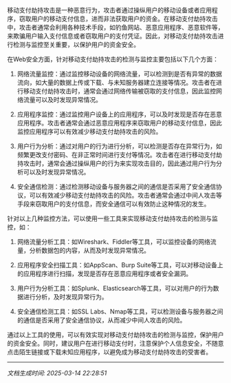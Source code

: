 移动支付劫持攻击是一种恶意行为，攻击者通过操纵用户的移动设备或者应用程序，窃取用户的移动支付信息，进而非法获取用户的资金。在移动支付劫持攻击中，攻击者通常会利用各种技术手段，如钓鱼网站、恶意应用程序、恶意软件等，来欺骗用户输入支付信息或者窃取用户的支付凭证。因此，对移动支付劫持攻击进行检测与监控至关重要，以保护用户的资金安全。

在Web安全方面，针对移动支付劫持攻击的检测与监控主要包括以下几个方面：

1. 网络流量监控：通过监控移动设备的网络流量，可以检测到是否有异常的数据流向，如大量的数据上传或下载、与未知服务器建立连接等情况。攻击者在进行移动支付劫持攻击时，通常会通过网络传输被窃取的支付信息，因此监控网络流量可以及时发现异常情况。

2. 应用程序监控：通过监控用户设备上的应用程序，可以及时发现是否存在恶意应用程序。攻击者通常会通过恶意应用程序来窃取用户的移动支付信息，因此监控应用程序可以有效减少移动支付劫持攻击的风险。

3. 用户行为分析：通过对用户的行为进行分析，可以检测是否存在异常行为，如频繁更改支付密码、在非正常时间进行支付等情况。攻击者在进行移动支付劫持攻击时，通常会通过操纵用户的行为来实现攻击目的，因此通过用户行为分析可以及时发现异常情况。

4. 安全通信检测：通过检测移动设备与服务器之间的通信是否采用了安全通信协议，可以有效减少移动支付劫持攻击的风险。攻击者通常会通过中间人攻击等手段来窃取用户的支付信息，而安全通信可以有效防止这种情况的发生。

针对以上几种监控方法，可以使用一些工具来实现移动支付劫持攻击的检测与监控，如：

1. 网络流量分析工具：如Wireshark、Fiddler等工具，可以监控设备的网络流量，分析数据包的内容，从而及时发现异常情况。

2. 应用程序安全扫描工具：如AppScan、Burp Suite等工具，可以对移动设备上的应用程序进行扫描，发现是否存在恶意应用程序或者安全漏洞。

3. 用户行为分析工具：如Splunk、Elasticsearch等工具，可以对用户的行为数据进行分析，及时发现异常行为。

4. 安全通信检测工具：如SSL Labs、Nmap等工具，可以检测设备与服务器之间的通信是否采用了安全通信协议，从而减少中间人攻击的风险。

通过以上工具的使用，可以有效实现对移动支付劫持攻击的检测与监控，保护用户的资金安全。同时，建议用户在进行移动支付时，注意保护个人信息安全，不随意点击陌生链接或下载未知应用程序，以避免成为移动支付劫持攻击的受害者。

---

*文档生成时间: 2025-03-14 22:28:51*


